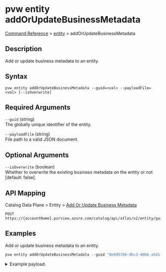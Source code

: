 # pvw entity addOrUpdateBusinessMetadata
[Command Reference](../../../README.md#command-reference) > [entity](./main.md) > addOrUpdateBusinessMetadata

## Description
Add or update business metadata to an entity.

## Syntax
```
pvw entity addOrUpdateBusinessMetadata --guid=<val> --payloadFile=<val> [--isOverwrite]
```

## Required Arguments
`--guid` (string)  
The globally unique identifier of the entity.

`--payloadFile` (string)  
File path to a valid JSON document.

## Optional Arguments
`--isOverwrite` (boolean)  
Whether to overwrite the existing business metadata on the entity or not [default: false].

## API Mapping
Catalog Data Plane > Entity > [Add Or Update Business Metadata](https://docs.microsoft.com/en-us/rest/api/purview/catalogdataplane/entity/add-or-update-business-metadata)
```
POST https://{accountName}.purview.azure.com/catalog/api/atlas/v2/entity/guid/{guid}/businessmetadata
```

## Examples
Add or update business metadata to an entity.
```powershell
pvw entity addOrUpdateBusinessMetadata --guid "0e945784-4bc3-40bb-a541-e8d1f7c9bf50" --payloadFile "/path/to/file.json"
```
<details><summary>Example payload.</summary>
<p>

```json
{
    "myBizMetadata1": {
        "bizAttr1": "myBizMetaData1.bizAttr1"
    }
}
```
</p>
</details>
